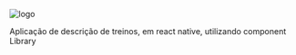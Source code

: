 
  ![logo](https://github.com/biamesquitap/igniteGym/assets/94808375/ddcf38c1-7f44-4f74-a809-b181a0608c9a)

<p> Aplicação de descrição de treinos, em react native, utilizando component Library </p>

